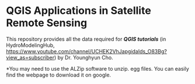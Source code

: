 # QGIS Applications in Satellite Remote Sensing

This repository provides all the data required for ***QGIS tutorials*** (in HydroModelingHub, https://www.youtube.com/channel/UCHEK2VhJapgidaIds_O83Bg?view_as=subscriber) by Dr. Younghyun Cho.

*You may need to use the ALZip software to unzip. egg files. You can easily find the webpage to download it on google.

